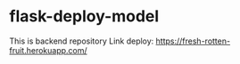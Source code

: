 # flask-deploy-model
This is backend repository
Link deploy: https://fresh-rotten-fruit.herokuapp.com/
